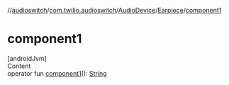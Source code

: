 //[audioswitch](../../../index.md)/[com.twilio.audioswitch](../../index.md)/[AudioDevice](../index.md)/[Earpiece](index.md)/[component1](component1.md)



# component1  
[androidJvm]  
Content  
operator fun [component1](component1.md)(): [String](https://kotlinlang.org/api/latest/jvm/stdlib/kotlin/-string/index.html)  



